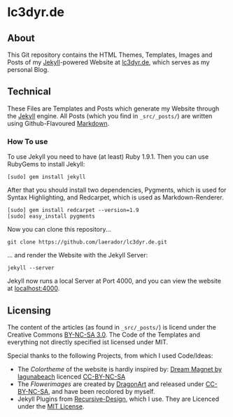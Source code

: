 # lc3dyr.de
## About
This Git repository contains the HTML Themes, Templates, Images and Posts of my
 [Jekyll][]-powered Website at [lc3dyr.de][lc3dyr], which serves as my personal
 Blog.

## Technical
These Files are Templates and Posts which generate my Website through the
 [Jekyll][] engine. All Posts (which you find in `_src/_posts/`) are written
 using Github-Flavoured [Markdown][].

### How To use
To use Jekyll you need to have (at least) Ruby 1.9.1. Then you can use RubyGems
to install Jekyll:

``` 
[sudo] gem install jekyll
```

After that you should install two dependencies, Pygments, which is used for
Syntax Highlighting, and Redcarpet, which is used as Markdown-Renderer.

```
[sudo] gem install redcarpet --version=1.9
[sudo] easy_install pygments
```

Now you can clone this repository...

```
git clone https://github.com/laerador/lc3dyr.de.git
```

... and render the Website with the Jekyll Server:

```
jekyll --server
```

Jekyll now runs a local Server at Port 4000, and you can view the website at
 [localhost:4000][].

## Licensing
The content of the articles (as found in `_src/_posts/`) is licend under the Creative Commons [BY-NC-SA
3.0][CC]. The Code of the Templates and everything not directly specified ist
licensed under MIT.

Special thanks to the following Projects, from which I used Code/Ideas:
- The _Colortheme_ of the website is hardly inspired by:
    [Dream Magnet by
    lagunabeach](http://www.colourlovers.com/palette/482774/dream_magnet)
    licenced [CC-BY-NC-SA][CC]
- The _Flowerimages_ are created by [DragonArt](http://dragonartz.net) and
  released under [CC-BY-NC-SA][CC], and have been recolored by myself.
- Jekyll Plugins from
  [Recursive-Design](http://recursive-design.com/projects/jekyll-plugins/),
  which I use. They are Licenced under the [MIT
  License](https://github.com/recurser/jekyll-plugins/blob/master/LICENSE). 


[CC]: http://creativecommons.org/licenses/by-nc-sa/3.0/
    "Creative Commons Attribution-NonCommercial-ShareAlike 3.0 Unported License"
[localhost:4000]: localhost:4000
[Jekyll]: https://github.com/mojombo/jekyll
    "Jekyll Github Page"
[lc3dyr]: http://lc3dyr.de
[Markdown]: http://github.github.com/github-flavored-markdown/
